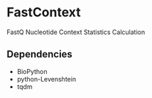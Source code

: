# FastContext

FastQ Nucleotide Context Statistics Calculation

## Dependencies

- BioPython
- python-Levenshtein
- tqdm
